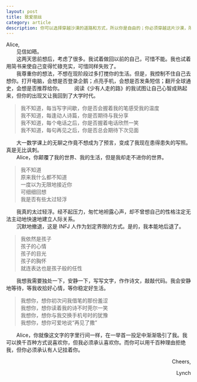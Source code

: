 ```yaml
---
layout: post
title: 致爱丽丝
category: article
description: 你可以选择穿越沙漠的道路和方式，所以你是自由的；你必须穿越这片沙漠，所以你又是不自由的。
---
```


Alice,  
　　见信如晤。  
　　这两天思前想后，考虑了很多。我试着做回以前的自己，可惜不能。我也试着用简书来使自己变得忙碌充实，可惜同样失败了。  
　　我尊重你的想法，不想在现阶段过多打搅你的生活。但是，我控制不住自己去想你。打开电脑，会想是否登录企鹅；点亮手机，会想是否发条短信；翻开全球通史，会想是否推荐给你。
　　阅读《少有人走的路》的我试图让自己心智成熟起来，但你的出现又让我回到了大学时代。  
> 我不知道，每当写字间歇，你是否会握着我的笔感受我的温度  
> 我不知道，每逢动人诗篇，你是否期待与我分享  
> 我不知道，每个电话之后，你是否握着电话欣然一笑  
> 我不知道，每句再见之后，你是否总会期待下次见面  

　　大一数学课上的无聊之作竟不想成为了预言，变成了我现在患得患失的写照。真是无比讽刺。  
　　Alice，你颠覆了我的世界、我的生活，但是我却走不进你的世界。  
> 我不知道  
> 原来我什么都不知道  
> 一度以为无限地接近你  
> 可细细回想  
> 我是否有些太过轻浮  

　　我真的太过轻浮。经不起压力，匆忙地袒露心声，却不曾想自己的性格注定无法主动地快速地建立人际关系。  
　　沉默地撤退，这是 INFJ 人作为划定界限的方式。是的，我本能地后退了。  
> 我依然是孩子  
> 孩子的心情  
> 孩子的目光  
> 孩子的胸怀  
> 就连表达也是孩子般的任性  

　　我想我需要独处一下，安静一下，写写文字，作作诗文，敲敲代码。我会安静地等待，等我收拾好心情，等你稳定好生活。  
> 我想你，想你初次问我借笔的那份羞涩  
> 我想你，想你读着我的诗不时莞尔一笑  
> 我想你，想你与我交换手机号时的犹豫  
> 我想你，想你可爱地说“再见了撒”  

　　Alice，你就像这文字的字里行间一样，在一举首一投足中渐渐吸引了我。我可以换千百种方式说喜欢你，但我必须承认喜欢你。而你可以用千百种理由拒绝我，但你必须承认有人记挂着你。  
<p style="text-align: right;">Cheers,</p></ br>
<p style="text-align: right;">Lynch</p>  